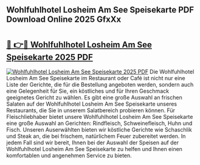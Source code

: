 ## Wohlfuhlhotel Losheim Am See Speisekarte PDF Download Online 2025 GfxXx

# <h2><a href="http://gc8mzt3.nevu.top/?p=Wohlfuhlhotel+Losheim+Am+See+Speisekarte">🔗 👉🔴 Wohlfuhlhotel Losheim Am See Speisekarte 2025 PDF</a></h2>

[![Wohlfuhlhotel Losheim Am See Speisekarte 2025 PDF](https://i.imgur.com/dBaPXMq.png)](http://gc8mzt3.nevu.top/?p=Wohlfuhlhotel+Losheim+Am+See+Speisekarte)
Die Wohlfuhlhotel Losheim Am See Speisekarte im Restaurant oder Café ist nicht nur eine Liste der Gerichte, die für die Bestellung angeboten werden, sondern auch eine Gelegenheit für Sie, ein köstliches und für Ihren Geschmack geeignetes Gericht zu wählen. Es gibt eine große Auswahl an frischen Salaten auf der Wohlfuhlhotel Losheim Am See Speisekarte unseres Restaurants, die Sie in unserem Salatbereich probieren können. Für Fleischliebhaber bietet unsere Wohlfuhlhotel Losheim Am See Speisekarte eine große Auswahl an Gerichten: Rindfleisch, Schweinefleisch, Huhn und Fisch. Unseren Auserwählten bieten wir köstliche Gerichte wie Schaschlik und Steak an, die bei frischem, natürlichem Feuer zubereitet werden. In jedem Fall sind wir bereit, Ihnen bei der Auswahl der Speisen auf der Wohlfuhlhotel Losheim Am See Speisekarte zu helfen und Ihnen einen komfortablen und angenehmen Service zu bieten.
